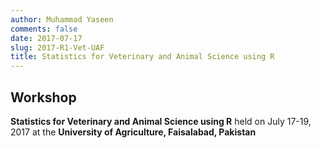 ```yaml
---
author: Muhammad Yaseen
comments: false
date: 2017-07-17
slug: 2017-R1-Vet-UAF
title: Statistics for Veterinary and Animal Science using R
---
```


## Workshop

**Statistics for Veterinary and Animal Science using R** held on July 17-19, 2017 at the **University of Agriculture, Faisalabad, Pakistan**